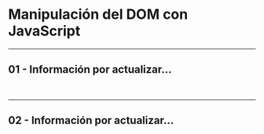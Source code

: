 # Manipulación del DOM con JavaScript

---
## 01 - Información por actualizar...
<br>

---
## 02 - Información por actualizar...
